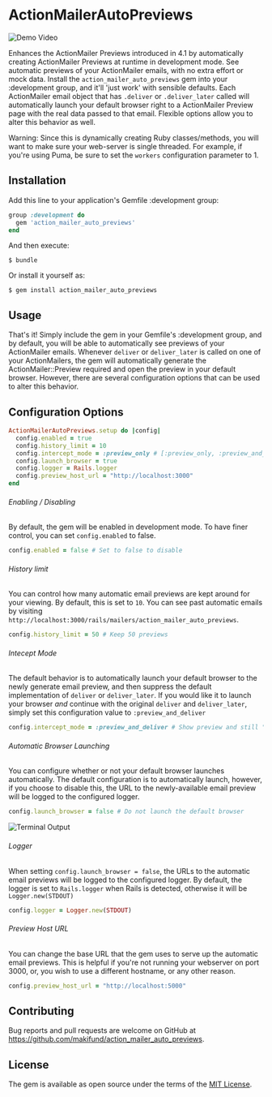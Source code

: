 # ActionMailerAutoPreviews

![Demo Video](https://media.giphy.com/media/26AHFOLhi11OmM0Yo/giphy.gif)

Enhances the ActionMailer Previews introduced in 4.1 by automatically creating ActionMailer Previews at runtime in development mode.
See automatic previews of your ActionMailer emails, with no extra effort or mock data. Install the `action_mailer_auto_previews` gem
into your :development group, and it'll 'just work' with sensible defaults. Each ActionMailer email object that has `.deliver` or
`.deliver_later` called will automatically launch your default browser right to a ActionMailer Preview page with the real data
passed to that email. Flexible options allow you to alter this behavior as well.

Warning: Since this is dynamically creating Ruby classes/methods, you will want to make sure your web-server is single threaded.
For example, if you're using Puma, be sure to set the `workers` configuration parameter to 1.

## Installation

Add this line to your application's Gemfile :development group:

```ruby
group :development do
  gem 'action_mailer_auto_previews'
end
```

And then execute:

    $ bundle

Or install it yourself as:

    $ gem install action_mailer_auto_previews

## Usage

That's it! Simply include the gem in your Gemfile's :development group, and by default, you will be able to automatically see previews of your ActionMailer emails. Whenever `deliver` or `deliver_later`
is called on one of your ActionMailers, the gem will automatically generate the ActionMailer::Preview required and open the preview in your default browser. However, there are several configuration options
that can be used to alter this behavior.

## Configuration Options
```ruby
ActionMailerAutoPreviews.setup do |config|
  config.enabled = true
  config.history_limit = 10
  config.intercept_mode = :preview_only # [:preview_only, :preview_and_deliver]
  config.launch_browser = true
  config.logger = Rails.logger
  config.preview_host_url = "http://localhost:3000"
end
```

###### Enabling / Disabling
By default, the gem will be enabled in development mode. To have finer control, you can set `config.enabled` to false.
```ruby
config.enabled = false # Set to false to disable
```

###### History limit
You can control how many automatic email previews are kept around for your viewing. By default, this is set to `10`. You can see past automatic emails by visiting `http://localhost:3000/rails/mailers/action_mailer_auto_previews`.
```ruby
config.history_limit = 50 # Keep 50 previews
```

###### Intecept Mode
The default behavior is to automatically launch your default browser to the newly generate email preview, and then suppress the default implementation of `deliver` or `deliver_later`. If you would like it to launch your browser _and_ continue with the original `deliver` and `deliver_later`, simply set this configuration value to `:preview_and_deliver`
```ruby
config.intercept_mode = :preview_and_deliver # Show preview and still "deliver"
```

###### Automatic Browser Launching
You can configure whether or not your default browser launches automatically. The default configuration is to automatically launch, however, if you choose to disable this, the URL to the newly-available email preview will be logged to the configured logger.
```ruby
config.launch_browser = false # Do not launch the default browser
```
![Terminal Output](http://blog.makifund.com/action_mailer_auto_previews/images/example_terminal_output.png)

###### Logger
When setting `config.launch_browser = false`, the URLs to the automatic email previews will be logged to the configured logger. By default, the logger is set to `Rails.logger` when Rails is detected, otherwise it will be `Logger.new(STDOUT)`
```ruby
config.logger = Logger.new(STDOUT)
```

###### Preview Host URL
You can change the base URL that the gem uses to serve up the automatic email previews. This is helpful if you're not running your webserver on port 3000, or, you wish to use a different hostname, or any other reason.
```ruby
config.preview_host_url = "http://localhost:5000"
```

## Contributing

Bug reports and pull requests are welcome on GitHub at https://github.com/makifund/action_mailer_auto_previews.


## License

The gem is available as open source under the terms of the [MIT License](http://opensource.org/licenses/MIT).


